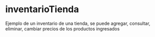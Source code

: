 # inventarioTienda
 Ejemplo de un inventario de una tienda, se puede agregar, consultar, eliminar, cambiar precios de los productos ingresados
